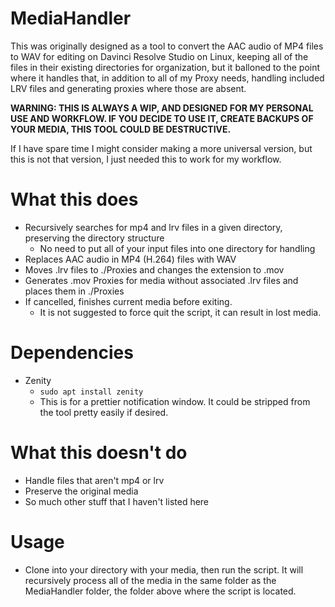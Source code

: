 # MediaHandler
This was originally designed as a tool to convert the AAC audio of MP4 files to WAV for editing on Davinci Resolve Studio on Linux, keeping all of the files in their existing directories for organization, but it balloned to the point where it handles that, in addition to all of my Proxy needs, handling included LRV files and generating proxies where those are absent.

**WARNING: THIS IS ALWAYS A WIP, AND DESIGNED FOR MY PERSONAL USE AND WORKFLOW. IF YOU DECIDE TO USE IT, CREATE BACKUPS OF YOUR MEDIA, THIS TOOL COULD BE DESTRUCTIVE.**

If I have spare time I might consider making a more universal version, but this is not that version, I just needed this to work for my workflow.

# What this does
* Recursively searches for mp4 and lrv files in a given directory, preserving the directory structure
    * No need to put all of your input files into one directory for handling
* Replaces AAC audio in MP4 (H.264) files with WAV
* Moves .lrv files to ./Proxies and changes the extension to .mov
* Generates .mov Proxies for media without associated .lrv files and places them in ./Proxies
* If cancelled, finishes current media before exiting.
    * It is not suggested to force quit the script, it can result in lost media.

# Dependencies
* Zenity
    * `sudo apt install zenity`
    * This is for a prettier notification window. It could be stripped from the tool pretty easily if desired.

# What this doesn't do
* Handle files that aren't mp4 or lrv
* Preserve the original media
* So much other stuff that I haven't listed here

# Usage
* Clone into your directory with your media, then run the script. It will recursively process all of the media in the same folder as the MediaHandler folder, the folder above where the script is located.

